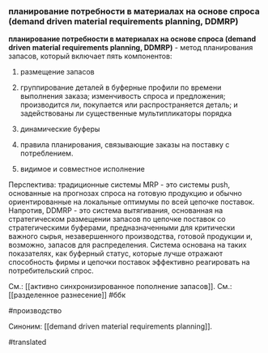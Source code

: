 ### планирование потребности в материалах на основе спроса (demand driven material requirements planning, DDMRP)

**планирование потребности в материалах на основе спроса (demand driven material requirements planning, DDMRP)** - метод планирования запасов, который включает пять компонентов:

1. размещение запасов

2. группирование деталей в буферные профили по времени выполнения заказа; изменчивость спроса и предложения; производится ли, покупается или распространяется деталь; и задействованы ли существенные мультипликаторы порядка

3. динамические буферы

4. правила планирования, связывающие заказы на поставку с потреблением.

5. видимое и совместное исполнение

Перспектива: традиционные системы MRP - это системы push, основанные на прогнозах спроса на готовую продукцию и обычно ориентированные на локальные оптимумы по всей цепочке поставок. Напротив, DDMRP - это система вытягивания, основанная на стратегическом размещении запасов по цепочке поставок со стратегическими буферами, предназначенными для критически важного сырья, незавершенного производства, готовой продукции и, возможно, запасов для распределения. Система основана на таких показателях, как буферный статус, которые лучше отражают способность фирмы и цепочки поставок эффективно реагировать на потребительский спрос.

См.: [[активно синхронизированное пополнение запасов]].
См.: [[разделенное разнесение]]
#ббк

#производство

Синоним: [[demand driven material requirements planning]].

#translated
